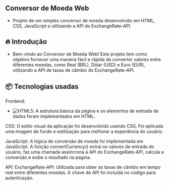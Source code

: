 ## Conversor de Moeda Web
* Projeto de um simples conversor de moeda desenvolvido em HTML, CSS, JavaScript e utilizando a API do ExchangeRate-API.

## 🔥 Introdução
* Bem-vindo ao Conversor de Moeda Web! Este projeto tem como objetivo fornecer uma maneira fácil e rápida de converter valores entre diferentes moedas, como Real (BRL), Dólar (USD) e Euro (EUR), utilizando a API de taxas de câmbio do ExchangeRate-API.

## 📦 Tecnologias usadas
Frontend:
* ![HTML5](https://img.shields.io/badge/html5-%23E34F26.svg?style=for-the-badge&logo=html5&logoColor=white): A estrutura básica da página e os elementos de entrada de dados foram implementados em HTML.

CSS: O estilo visual da aplicação foi desenvolvido usando CSS. Foi aplicada uma imagem de fundo e estilização para melhorar a experiência do usuário.

JavaScript: A lógica de conversão de moeda foi implementada em JavaScript. A função convertCurrency() extrai os valores de entrada do usuário, faz uma chamada assíncrona à API do ExchangeRate-API, calcula a conversão e exibe o resultado na página.

API:
ExchangeRate-API: Utilizada para obter as taxas de câmbio em tempo real entre diferentes moedas. A chave de API foi incluída no código para autenticação.  
